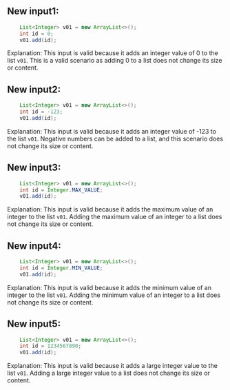 ## New input1:
```java
    List<Integer> v01 = new ArrayList<>();
    int id = 0;
    v01.add(id);
```
Explanation: This input is valid because it adds an integer value of 0 to the list `v01`. This is a valid scenario as adding 0 to a list does not change its size or content.

## New input2:
```java
    List<Integer> v01 = new ArrayList<>();
    int id = -123;
    v01.add(id);
```
Explanation: This input is valid because it adds an integer value of -123 to the list `v01`. Negative numbers can be added to a list, and this scenario does not change its size or content.

## New input3:
```java
    List<Integer> v01 = new ArrayList<>();
    int id = Integer.MAX_VALUE;
    v01.add(id);
```
Explanation: This input is valid because it adds the maximum value of an integer to the list `v01`. Adding the maximum value of an integer to a list does not change its size or content.

## New input4:
```java
    List<Integer> v01 = new ArrayList<>();
    int id = Integer.MIN_VALUE;
    v01.add(id);
```
Explanation: This input is valid because it adds the minimum value of an integer to the list `v01`. Adding the minimum value of an integer to a list does not change its size or content.

## New input5:
```java
    List<Integer> v01 = new ArrayList<>();
    int id = 1234567890;
    v01.add(id);
```
Explanation: This input is valid because it adds a large integer value to the list `v01`. Adding a large integer value to a list does not change its size or content.
